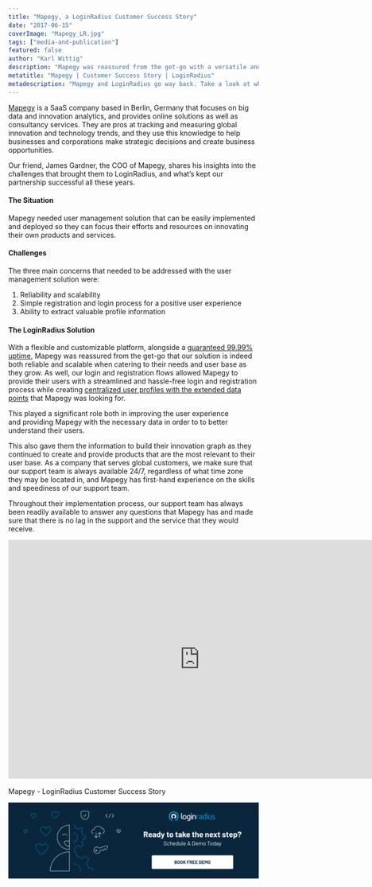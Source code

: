 ```yaml
---
title: "Mapegy, a LoginRadius Customer Success Story"
date: "2017-06-15"
coverImage: "Mapegy_LR.jpg"
tags: ["media-and-publication"]
featured: false 
author: "Karl Wittig" 
description: "Mapegy was reassured from the get-go with a versatile and adjustable platform, alongside a guaranteed 99.99 percent uptime, that our solution is indeed both reliable and scalable when adapting to their needs and user base as they expand. Our login and registration flows have helped Mapegy to provide a simplified and hassle-free login and registration process for their users while building centralised user profiles with the extended data points that Mapegy was searching for."
metatitle: "Mapegy | Customer Success Story | LoginRadius"
metadescription: "Mapegy and LoginRadius go way back. Take a look at what's kept our partnership successful all these years."
---
```


[Mapegy](https://www.mapegy.com/) is a SaaS company based in Berlin, Germany that focuses on big data and innovation analytics, and provides online solutions as well as consultancy services. They are pros at tracking and measuring global innovation and technology trends, and they use this knowledge to help businesses and corporations make strategic decisions and create business opportunities.

Our friend, James Gardner, the COO of Mapegy, shares his insights into the challenges that brought them to LoginRadius, and what’s kept our partnership successful all these years.

#### **The Situation**

Mapegy needed user management solution that can be easily implemented and deployed so they can focus their efforts and resources on innovating their own products and services. 

#### **Challenges**

The three main concerns that needed to be addressed with the user management solution were:

1. Reliability and scalability
2. Simple registration and login process for a positive user experience
3. Ability to extract valuable profile information

#### **The LoginRadius Solution**

With a flexible and customizable platform, alongside a [guaranteed 99.99% uptime](https://www.loginradius.com/availability/), Mapegy was reassured from the get-go that our solution is indeed both reliable and scalable when catering to their needs and user base as they grow. As well, our login and registration flows allowed Mapegy to provide their users with a streamlined and hassle-free login and registration process while creating [centralized user profiles with the extended data points](https://www.loginradius.com/custom-object/) that Mapegy was looking for.

This played a significant role both in improving the user experience and providing Mapegy with the necessary data in order to to better understand their users.

This also gave them the information to build their innovation graph as they continued to create and provide products that are the most relevant to their user base. As a company that serves global customers, we make sure that our support team is always available 24/7, regardless of what time zone they may be located in, and Mapegy has first-hand experience on the skills and speediness of our support team.

Throughout their implementation process, our support team has always been readily available to answer any questions that Mapegy has and made sure that there is no lag in the support and the service that they would receive.

<iframe width="770" height="480" src="https://www.youtube.com/embed/icfip6ayoY8" frameborder="0" allow="accelerometer; autoplay; clipboard-write; encrypted-media; gyroscope; picture-in-picture" allowfullscreen></iframe>

Mapegy - LoginRadius Customer Success Story

[![book-a-free-demo-loginradius](Book-a-free-demo-request-1024x310.png)](https://www.loginradius.com/book-a-demo/)
